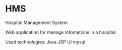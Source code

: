 # HMS
Hospital Management System

Web application for manage infomations in a hospital.

Used technologies:
                    Java JSP UI
                    mysql
